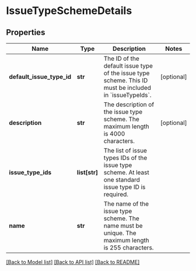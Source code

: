 # IssueTypeSchemeDetails

## Properties
Name | Type | Description | Notes
------------ | ------------- | ------------- | -------------
**default_issue_type_id** | **str** | The ID of the default issue type of the issue type scheme. This ID must be included in &#x60;issueTypeIds&#x60;. | [optional] 
**description** | **str** | The description of the issue type scheme. The maximum length is 4000 characters. | [optional] 
**issue_type_ids** | **list[str]** | The list of issue types IDs of the issue type scheme. At least one standard issue type ID is required. | 
**name** | **str** | The name of the issue type scheme. The name must be unique. The maximum length is 255 characters. | 

[[Back to Model list]](../README.md#documentation-for-models) [[Back to API list]](../README.md#documentation-for-api-endpoints) [[Back to README]](../README.md)

